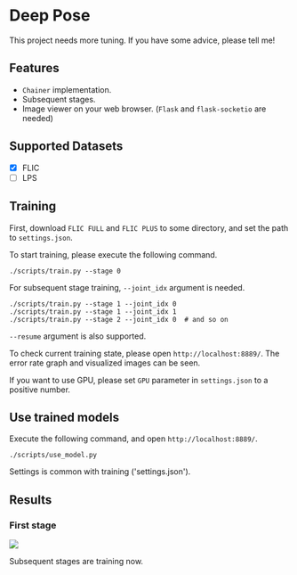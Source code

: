 # Deep Pose #
This project needs more tuning. If you have some advice, please tell me!

## Features ##
* `Chainer` implementation.
* Subsequent stages.
* Image viewer on your web browser. (`Flask` and `flask-socketio` are needed)

## Supported Datasets ##
- [x] FLIC
- [ ] LPS

## Training ##
First, download `FLIC FULL` and `FLIC PLUS` to some directory, and set the path to `settings.json`.

To start training, please execute the following command.

```
./scripts/train.py --stage 0
```

For subsequent stage training, `--joint_idx` argument is needed.

```
./scripts/train.py --stage 1 --joint_idx 0
./scripts/train.py --stage 1 --joint_idx 1
./scripts/train.py --stage 2 --joint_idx 0  # and so on
```
`--resume` argument is also supported.


To check current training state, please open `http://localhost:8889/`.
The error rate graph and visualized images can be seen.

If you want to use GPU, please set `GPU` parameter in `settings.json` to a positive number.


## Use trained models ##
Execute the following command, and open `http://localhost:8889/`.
```
./scripts/use_model.py
```
Settings is common with training ('settings.json').

## Results ##

### First stage ###
<img src="https://raw.githubusercontent.com/takiyu/DeepPose/master/screenshots/first_stage_result.jpg">

Subsequent stages are training now.
